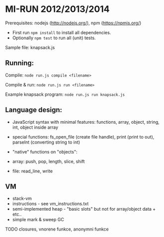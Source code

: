 MI-RUN 2012/2013/2014
==

Prerequisites: nodejs (http://nodejs.org/), npm (https://npmjs.org/)

* First run `npm install` to install all dependencies.
* Optionally `npm test` to run all (unit) tests.

Sample file:
knapsack.js

Running:
--
Compile:  `node run.js compile <filename>`

Compile & run: `node run.js run <filename>`

Example knapsack program: `node run.js run knapsack.js`

Language design:
--
* JavaScript syntax with minimal features: functions, array, object, string, int, object inside array
* special functions: fs_open_file (create file handle), print (print to out), parseInt (converting string to int)
* "native" functions on "objects":

 * array: push, pop, length, slice, shift
 * file: read_line, write

VM
--
* stack-vm
* instructions - see vm_instructions.txt
* semi-implemented heap - "basic slots" but not for array/object data + etc..
* simple mark & sweep GC


TODO closures, vnorene funkce, anonymni funkce





